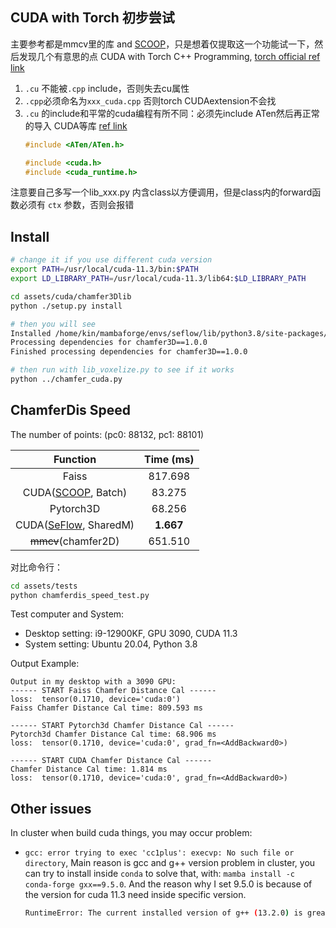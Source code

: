 CUDA with Torch 初步尝试
---

主要参考都是mmcv里的库 and [SCOOP](https://github.com/itailang/SCOOP/blob/master/auxiliary/ChamferDistancePytorch/chamfer3D/)，只是想着仅提取这一个功能试一下，然后发现几个有意思的点 
CUDA with Torch C++ Programming, [torch official ref link](https://pytorch.org/tutorials/advanced/cpp_extension.html)

1. `.cu` 不能被`.cpp` include，否则失去cu属性
2. `.cpp`必须命名为`xxx_cuda.cpp` 否则torch CUDAextension不会找
3. `.cu` 的include和平常的cuda编程有所不同：必须先include ATen然后再正常的导入 CUDA等库 [ref link](https://blog.csdn.net/weixin_39849839/article/details/125980694)
	```cpp
	#include <ATen/ATen.h>
	
	#include <cuda.h>
	#include <cuda_runtime.h>
	```
	
注意要自己多写一个lib_xxx.py 内含class以方便调用，但是class内的forward函数必须有 `ctx` 参数，否则会报错


## Install
```bash
# change it if you use different cuda version
export PATH=/usr/local/cuda-11.3/bin:$PATH
export LD_LIBRARY_PATH=/usr/local/cuda-11.3/lib64:$LD_LIBRARY_PATH

cd assets/cuda/chamfer3Dlib
python ./setup.py install

# then you will see
Installed /home/kin/mambaforge/envs/seflow/lib/python3.8/site-packages/chamfer3D-1.0.0-py3.8-linux-x86_64.egg
Processing dependencies for chamfer3D==1.0.0
Finished processing dependencies for chamfer3D==1.0.0

# then run with lib_voxelize.py to see if it works
python ../chamfer_cuda.py
```

## ChamferDis Speed

The number of points: (pc0: 88132, pc1: 88101)

| Function | Time (ms) |
| :---: | :---: |
| Faiss | 817.698 |
| CUDA([SCOOP](https://github.com/itailang/SCOOP/tree/master/auxiliary/ChamferDistancePytorch), Batch) | 83.275 |
| Pytorch3D | 68.256 |
| CUDA([SeFlow](https://github.com/KTH-RPL/SeFlow), SharedM) | **1.667** |
| ~~mmcv~~(chamfer2D) | 651.510 |

对比命令行：

```bash
cd assets/tests
python chamferdis_speed_test.py
```


Test computer and System:
- Desktop setting: i9-12900KF, GPU 3090, CUDA 11.3
- System setting: Ubuntu 20.04, Python 3.8

Output Example:
```
Output in my desktop with a 3090 GPU:
------ START Faiss Chamfer Distance Cal ------
loss:  tensor(0.1710, device='cuda:0')
Faiss Chamfer Distance Cal time: 809.593 ms

------ START Pytorch3d Chamfer Distance Cal ------
Pytorch3d Chamfer Distance Cal time: 68.906 ms
loss:  tensor(0.1710, device='cuda:0', grad_fn=<AddBackward0>)

------ START CUDA Chamfer Distance Cal ------
Chamfer Distance Cal time: 1.814 ms
loss:  tensor(0.1710, device='cuda:0', grad_fn=<AddBackward0>)
```


## Other issues
In cluster when build cuda things, you may occur problem:
- `gcc: error trying to exec 'cc1plus': execvp: No such file or directory`, 
  	Main reason is gcc and g++ version problem in cluster, you can try to install inside `conda` to solve that, with: `mamba install -c conda-forge gxx==9.5.0`. And the reason why I set 9.5.0 is because of the version for cuda 11.3 need inside specific version.
	```bash
	RuntimeError: The current installed version of g++ (13.2.0) is greater than the maximum required version by CUDA 11.3. Please make sure to use an adequate version of g++ (>=5.0.0, <11.0).
	```
